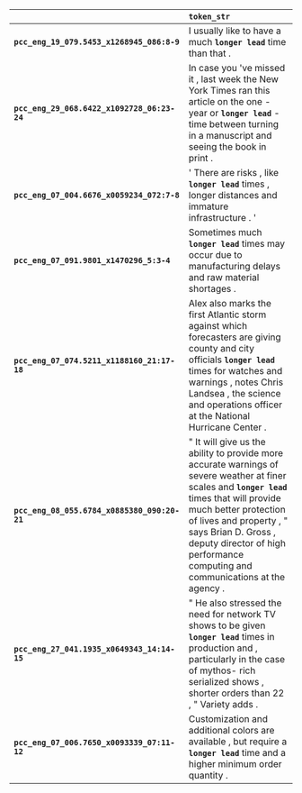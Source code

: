 |                                              | `token_str`                                                                                                                                                                                                                                                                                               |
|:---------------------------------------------|:----------------------------------------------------------------------------------------------------------------------------------------------------------------------------------------------------------------------------------------------------------------------------------------------------------|
| **`pcc_eng_19_079.5453_x1268945_086:8-9`**   | I usually like to have a much __``longer lead``__ time than that .                                                                                                                                                                                                                                        |
| **`pcc_eng_29_068.6422_x1092728_06:23-24`**  | In case you 've missed it , last week the New York Times ran this article on the one - year or __``longer lead``__ -time between turning in a manuscript and seeing the book in print .                                                                                                                   |
| **`pcc_eng_07_004.6676_x0059234_072:7-8`**   | ' There are risks , like __``longer lead``__ times , longer distances and immature infrastructure . '                                                                                                                                                                                                     |
| **`pcc_eng_07_091.9801_x1470296_5:3-4`**     | Sometimes much __``longer lead``__ times may occur due to manufacturing delays and raw material shortages .                                                                                                                                                                                               |
| **`pcc_eng_07_074.5211_x1188160_21:17-18`**  | Alex also marks the first Atlantic storm against which forecasters are giving county and city officials __``longer lead``__ times for watches and warnings , notes Chris Landsea , the science and operations officer at the National Hurricane Center .                                                  |
| **`pcc_eng_08_055.6784_x0885380_090:20-21`** | " It will give us the ability to provide more accurate warnings of severe weather at finer scales and __``longer lead``__ times that will provide much better protection of lives and property , " says Brian D. Gross , deputy director of high performance computing and communications at the agency . |
| **`pcc_eng_27_041.1935_x0649343_14:14-15`**  | " He also stressed the need for network TV shows to be given __``longer lead``__ times in production and , particularly in the case of mythos- rich serialized shows , shorter orders than 22 , " Variety adds .                                                                                          |
| **`pcc_eng_07_006.7650_x0093339_07:11-12`**  | Customization and additional colors are available , but require a __``longer lead``__ time and a higher minimum order quantity .                                                                                                                                                                          |